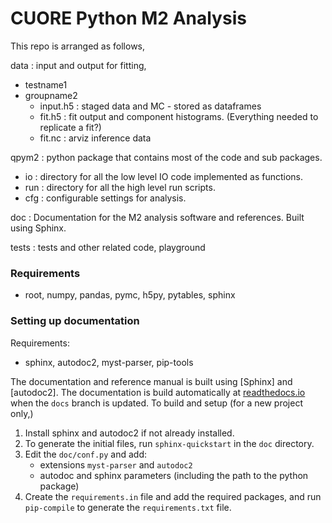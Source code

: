 # CUORE Python M2 Analysis

This repo is arranged as follows,

data : input and output for fitting,
  - testname1
  - groupname2
      - input.h5 : staged data and MC -  stored as dataframes
      - fit.h5 : fit output and component histograms. (Everything needed to replicate a fit?)
      - fit.nc : arviz inference data

qpym2 : python package that contains most of the code and sub packages.
  - io : directory for all the low level IO code implemented as functions.
  - run : directory for all the high level run scripts.
  - cfg : configurable settings for analysis.

doc : Documentation for the M2 analysis software and references. Built using Sphinx.

tests : tests and other related code, playground

### Requirements 

- root, numpy, pandas, pymc, h5py, pytables, sphinx

### Setting up documentation

Requirements:
  * sphinx, autodoc2, myst-parser, pip-tools

The documentation and reference manual is built using [Sphinx] and [autodoc2]. 
The documentation is build automatically at [readthedocs.io](https://qpym2.readthedocs.io) when the `docs` branch is updated. To build and setup (for a new project only,)

1. Install sphinx and autodoc2 if not already installed.
2. To generate the initial files, run `sphinx-quickstart` in the `doc` directory.
3. Edit the `doc/conf.py` and add:
    + extensions `myst-parser` and `autodoc2`
    + autodoc and sphinx parameters (including the path to the python package)
4. Create the `requirements.in` file and add the required packages, and
    run `pip-compile` to generate the `requirements.txt` file.



 
